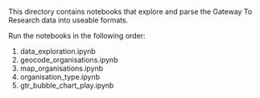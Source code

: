 This directory contains notebooks that explore and parse the Gateway To Research data into useable formats.

Run the notebooks in the following order:
1. data_exploration.ipynb
2. geocode_organisations.ipynb
3. map_organisations.ipynb
4. organisation_type.ipynb
5. gtr_bubble_chart_play.ipynb

